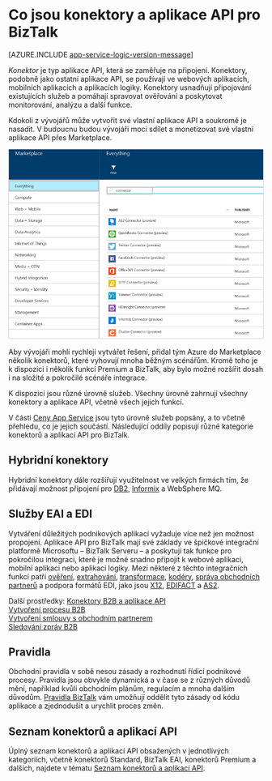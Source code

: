 <properties 
    pageTitle="Co jsou konektory a aplikace API pro BizTalk" 
    description="Informace o aplikacích API, konektorech a aplikacích API BizTalk" 
    services="logic-apps" 
    documentationCenter="" 
    authors="MandiOhlinger" 
    manager="erikre" 
    editor=""/>

<tags 
    ms.service="logic-apps" 
    ms.workload="integration" 
    ms.tgt_pltfrm="na" 
    ms.devlang="na" 
    ms.topic="get-started-article" 
    ms.date="09/01/2016" 
    ms.author="mandia"/>

# Co jsou konektory a aplikace API pro BizTalk

[AZURE.INCLUDE [app-service-logic-version-message](../../includes/app-service-logic-version-message.md)]


*Konektor* je typ aplikace API, která se zaměřuje na připojení. Konektory, podobně jako ostatní aplikace API, se používají ve webových aplikacích, mobilních aplikacích a aplikacích logiky. Konektory usnadňují připojování existujících služeb a pomáhají spravovat ověřování a poskytovat monitorování, analýzu a další funkce.

Kdokoli z vývojářů může vytvořit své vlastní aplikace API a soukromě je nasadit. V budoucnu budou vývojáři moci sdílet a monetizovat své vlastní aplikace API přes Marketplace. 

![Marketplace aplikací API](./media/app-service-logic-what-are-biztalk-api-apps/Marketplace.png)

Aby vývojáři mohli rychleji vytvářet řešení, přidal tým Azure do Marketplace několik konektorů, které vyhovují mnoha běžným scénářům. Kromě toho je k dispozici i několik funkcí Premium a BizTalk, aby bylo možné rozšířit dosah i na složité a pokročilé scénáře integrace.

K dispozici jsou různé úrovně služeb. Všechny úrovně zahrnují všechny konektory a aplikace API, včetně všech jejich funkcí.  

V části [Ceny App Service](https://azure.microsoft.com/pricing/details/app-service/) jsou tyto úrovně služeb popsány, a to včetně přehledu, co je jejich součástí. Následující oddíly popisují různé kategorie konektorů a aplikací API pro BizTalk.


## Hybridní konektory 
Hybridní konektory dále rozšiřují využitelnost ve velkých firmách tím, že přidávají možnost připojení pro [DB2](app-service-logic-connector-db2.md), [Informix](app-service-logic-connector-informix.md) a WebSphere MQ. 

## Služby EAI a EDI
Vytváření důležitých podnikových aplikací vyžaduje více než jen možnost propojení. Aplikace API pro BizTalk mají své základy ve špičkové integrační platformě Microsoftu – BizTalk Serveru – a poskytují tak funkce pro pokročilou integraci, které je možné snadno připojit k webové aplikaci, mobilní aplikaci nebo aplikaci logiky. Mezi některé z těchto integračních funkcí patří [ověření](app-service-logic-xml-validator.md), [extrahování](app-service-logic-xpath-extract.md), [transformace](app-service-logic-transform-xml-documents.md), [kodéry](app-service-logic-connector-jsonencoder.md), [správa obchodních partnerů](app-service-logic-connector-tpm.md) a podpora formátů EDI, jako jsou [X12](app-service-logic-connector-x12.md), [EDIFACT](app-service-logic-connector-edifact.md) a [AS2](app-service-logic-connector-as2.md).

Další prostředky: [Konektory B2B a aplikace API](app-service-logic-b2b-connectors.md)  
[Vytvoření procesu B2B](app-service-logic-create-a-b2b-process.md)  
[Vytvoření smlouvy s obchodním partnerem](app-service-logic-create-a-trading-partner-agreement.md)  
[Sledování zpráv B2B](app-service-logic-track-b2b-messages.md)  


## Pravidla
Obchodní pravidla v sobě nesou zásady a rozhodnutí řídící podnikové procesy. Pravidla jsou obvykle dynamická a v čase se z různých důvodů mění, například kvůli obchodním plánům, regulacím a mnoha dalším důvodům. [Pravidla BizTalk](app-service-logic-use-biztalk-rules.md) vám umožňují oddělit tyto zásady od kódu aplikace a zjednodušit a urychlit proces změn.

## Seznam konektorů a aplikací API
Úplný seznam konektorů a aplikací API obsažených v jednotlivých kategoriích, včetně konektorů Standard, BizTalk EAI, konektorů Premium a dalších, najdete v tématu [Seznam konektorů a aplikací API](app-service-logic-connectors-list.md).
 



<!--HONumber=sep16_HO1-->


